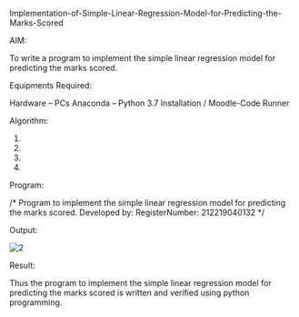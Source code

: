 Implementation-of-Simple-Linear-Regression-Model-for-Predicting-the-Marks-Scored

AIM:

To write a program to implement the simple linear regression model for predicting the marks scored.

Equipments Required:

Hardware – PCs
Anaconda – Python 3.7 Installation / Moodle-Code Runner

Algorithm:

1.
2.
3.
4.

Program:

/*
Program to implement the simple linear regression model for predicting the marks scored.
Developed by: 
RegisterNumber:  212219040132
*/


Output:

![2](https://user-images.githubusercontent.com/67967960/161791690-ba724c0d-20cc-4bd9-839c-231d85f9b3af.jpg)


Result:

Thus the program to implement the simple linear regression model for predicting the marks scored is written and verified using python programming.
